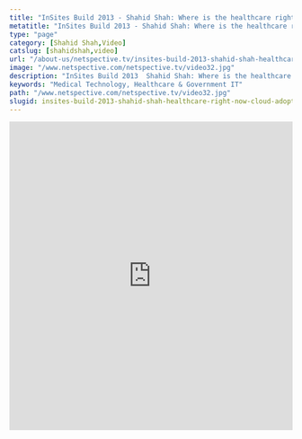 ```yaml
---
title: "InSites Build 2013 - Shahid Shah: Where is the healthcare right now with the cloud adoption?"
metatitle: "InSites Build 2013 - Shahid Shah: Where is the healthcare right now with the cloud adoption? - Netspective"
type: "page"
category: [Shahid Shah,Video]
catslug: [shahidshah,video]
url: "/about-us/netspective.tv/insites-build-2013-shahid-shah-healthcare-right-now-cloud-adoption/"
image: "/www.netspective.com/netspective.tv/video32.jpg"
description: "InSites Build 2013  Shahid Shah: Where is the healthcare right now with the cloud adoption"
keywords: "Medical Technology, Healthcare & Government IT"
path: "/www.netspective.com/netspective.tv/video32.jpg"
slugid: insites-build-2013-shahid-shah-healthcare-right-now-cloud-adoption
---
```

<iframe width="100%" height="550" src="https://www.youtube.com/embed/hgyUyx9ZzOk" frameborder="0" allowfullscreen></iframe>

